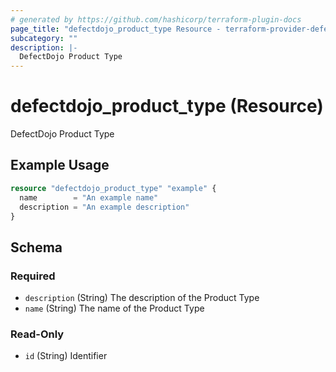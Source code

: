```yaml
---
# generated by https://github.com/hashicorp/terraform-plugin-docs
page_title: "defectdojo_product_type Resource - terraform-provider-defectdojo"
subcategory: ""
description: |-
  DefectDojo Product Type
---
```


# defectdojo_product_type (Resource)

DefectDojo Product Type

## Example Usage

```terraform
resource "defectdojo_product_type" "example" {
  name        = "An example name"
  description = "An example description"
}
```

<!-- schema generated by tfplugindocs -->
## Schema

### Required

- `description` (String) The description of the Product Type
- `name` (String) The name of the Product Type

### Read-Only

- `id` (String) Identifier


